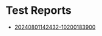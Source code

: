 # Test Reports
- [20240801142432-10200183900](https://bibhutisingh93.github.io/bibhuti_test/reports/20240801142432-10200183900/index.html)

